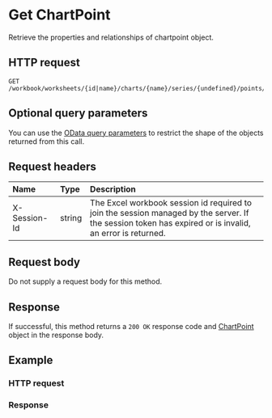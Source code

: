 # Get ChartPoint

Retrieve the properties and relationships of chartpoint object.
## HTTP request
```http
GET /workbook/worksheets/{id|name}/charts/{name}/series/{undefined}/points/{undefined}
```

## Optional query parameters
You can use the [OData query parameters](odata-optional-query-parameters.md) to restrict the shape of the objects returned from this call.
## Request headers
| Name       | Type | Description|
|:-----------|:------|:----------|
| X-Session-Id   | string  | The Excel workbook session id required to join the session managed by the server. If the session token has expired or is invalid, an error is returned.|

## Request body
Do not supply a request body for this method.
## Response
If successful, this method returns a `200 OK` response code and [ChartPoint](../resources/chartpoint.md) object in the response body.
## Example
### HTTP request
### Response
